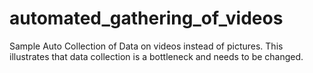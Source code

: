# automated_gathering_of_videos
Sample Auto Collection of Data on videos instead of pictures. This illustrates that data collection is a bottleneck and needs to be changed.
